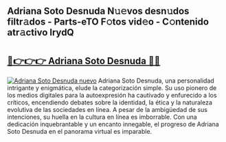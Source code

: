## Adriana Soto Desnuda N𝚞𝚎vos desn𝚞dos filtr𝚊dos - Parts-eTO F𝚘tos vid𝚎o - C𝚘ntenido atr𝚊ctivo lrydQ

# <h2><a href="http://mb3mxe.tromn.icu/?c=Adriana+Soto+Desnuda">🔗👉👉👉 Adriana Soto Desnuda 🔗🔗</a></h2>

[![Adriana Soto Desnuda nuevo](https://i.imgur.com/pEAQMta.gif)](http://mb3mxe.tromn.icu/?c=Adriana+Soto+Desnuda)
Adriana Soto Desnuda, una personalidad intrigante y enigmática, elude la categorización simple. Su uso pionero de los medios digitales para la autoexpresión ha cautivado y enfurecido a los críticos, encendiendo debates sobre la identidad, la ética y la naturaleza evolutiva de las sociedades en línea. A pesar de la ambigüedad de sus intenciones, su huella en la cultura en línea es imborrable. Con una dedicación inquebrantable y un encanto innegable, el progreso de Adriana Soto Desnuda en el panorama virtual es imparable.
